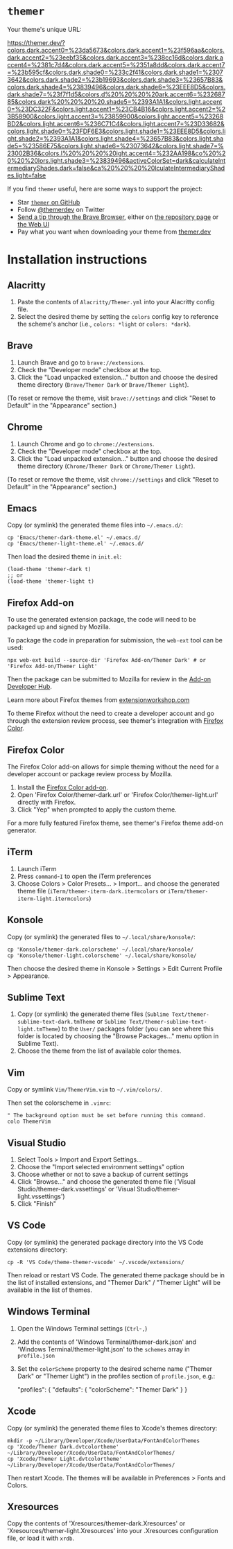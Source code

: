 # `themer`

Your theme's unique URL:

https://themer.dev/?colors.dark.accent0=%23da5673&colors.dark.accent1=%23f596aa&colors.dark.accent2=%23eebf35&colors.dark.accent3=%238cc16d&colors.dark.accent4=%2381c7d4&colors.dark.accent5=%2351a8dd&colors.dark.accent7=%23b595cf&colors.dark.shade0=%233c2f41&colors.dark.shade1=%23073642&colors.dark.shade2=%23b19693&colors.dark.shade3=%23657B83&colors.dark.shade4=%23839496&colors.dark.shade6=%23EEE8D5&colors.dark.shade7=%23f7f1d5&colors.d%20%20%20%20ark.accent6=%23268785&colors.dark%20%20%20%20.shade5=%2393A1A1&colors.light.accent0=%23DC322F&colors.light.accent1=%23CB4B16&colors.light.accent2=%23B58900&colors.light.accent3=%23859900&colors.light.accent5=%23268BD2&colors.light.accent6=%236C71C4&colors.light.accent7=%23D33682&colors.light.shade0=%23FDF6E3&colors.light.shade1=%23EEE8D5&colors.light.shade2=%2393A1A1&colors.light.shade4=%23657B83&colors.light.shade5=%23586E75&colors.light.shade6=%23073642&colors.light.shade7=%23002B36&colors.l%20%20%20%20ight.accent4=%232AA198&co%20%20%20%20lors.light.shade3=%23839496&activeColorSet=dark&calculateIntermediaryShades.dark=false&ca%20%20%20%20lculateIntermediaryShades.light=false

If you find `themer` useful, here are some ways to support the project:

* Star [`themer` on GitHub](https://github.com/mjswensen/themer)
* Follow [@themerdev](https://twitter.com/themerdev) on Twitter
* [Send a tip through the Brave Browser](https://brave.com/the537), either on [the repository page](https://github.com/mjswensen/themer) or [the Web UI](https://themer.dev)
* Pay what you want when downloading your theme from [themer.dev](https://themer.dev)

# Installation instructions

## Alacritty

1. Paste the contents of `Alacritty/Themer.yml` into your Alacritty config file.
2. Select the desired theme by setting the `colors` config key to reference the scheme's anchor (i.e., `colors: *light` or `colors: *dark`).

## Brave

1. Launch Brave and go to `brave://extensions`.
2. Check the "Developer mode" checkbox at the top.
3. Click the "Load unpacked extension..." button and choose the desired theme directory (`Brave/Themer Dark` or `Brave/Themer Light`).

(To reset or remove the theme, visit `brave://settings` and click "Reset to Default" in the "Appearance" section.)

## Chrome

1. Launch Chrome and go to `chrome://extensions`.
2. Check the "Developer mode" checkbox at the top.
3. Click the "Load unpacked extension..." button and choose the desired theme directory (`Chrome/Themer Dark` or `Chrome/Themer Light`).

(To reset or remove the theme, visit `chrome://settings` and click "Reset to Default" in the "Appearance" section.)

## Emacs

Copy (or symlink) the generated theme files into `~/.emacs.d/`:

    cp 'Emacs/themer-dark-theme.el' ~/.emacs.d/
    cp 'Emacs/themer-light-theme.el' ~/.emacs.d/

Then load the desired theme in `init.el`:

    (load-theme 'themer-dark t)
    ;; or
    (load-theme 'themer-light t)

## Firefox Add-on

To use the generated extension package, the code will need to be packaged up and signed by Mozilla.

To package the code in preparation for submission, the `web-ext` tool can be used:

    npx web-ext build --source-dir 'Firefox Add-on/Themer Dark' # or 'Firefox Add-on/Themer Light'

Then the package can be submitted to Mozilla for review in the [Add-on Developer Hub](https://addons.mozilla.org/en-US/developers/addon/submit/distribution).

Learn more about Firefox themes from [extensionworkshop.com](https://extensionworkshop.com/documentation/themes/)

To theme Firefox without the need to create a developer account and go through the extension review process, see themer's integration with [Firefox Color](https://color.firefox.com).

## Firefox Color

The Firefox Color add-on allows for simple theming without the need for a developer account or package review process by Mozilla.

1. Install the [Firefox Color add-on](https://addons.mozilla.org/en-US/firefox/addon/firefox-color/).
2. Open 'Firefox Color/themer-dark.url' or 'Firefox Color/themer-light.url' directly with Firefox.
3. Click "Yep" when prompted to apply the custom theme.

For a more fully featured Firefox theme, see themer's Firefox theme add-on generator.

## iTerm

1. Launch iTerm
2. Press `command`-`I` to open the iTerm preferences
3. Choose Colors > Color Presets... > Import... and choose the generated theme file (`iTerm/themer-iterm-dark.itermcolors` or `iTerm/themer-iterm-light.itermcolors`)

## Konsole

Copy (or symlink) the generated files to `~/.local/share/konsole/`:

    cp 'Konsole/themer-dark.colorscheme' ~/.local/share/konsole/
    cp 'Konsole/themer-light.colorscheme' ~/.local/share/konsole/

Then choose the desired theme in Konsole > Settings > Edit Current Profile > Appearance.

## Sublime Text

1. Copy (or symlink) the generated theme files (`Sublime Text/themer-sublime-text-dark.tmTheme` or `Sublime Text/themer-sublime-text-light.tmTheme`) to the `User/` packages folder (you can see where this folder is located by choosing the "Browse Packages..." menu option in Sublime Text).
2. Choose the theme from the list of available color themes.

## Vim

Copy or symlink `Vim/ThemerVim.vim` to `~/.vim/colors/`.

Then set the colorscheme in `.vimrc`:

    " The background option must be set before running this command.
    colo ThemerVim

## Visual Studio

1. Select Tools > Import and Export Settings...
2. Choose the "Import selected environment settings" option
3. Choose whether or not to save a backup of current settings
4. Click "Browse..." and choose the generated theme file ('Visual Studio/themer-dark.vssettings' or 'Visual Studio/themer-light.vssettings')
5. Click "Finish"

## VS Code

Copy (or symlink) the generated package directory into the VS Code extensions directory:

    cp -R 'VS Code/theme-themer-vscode' ~/.vscode/extensions/

Then reload or restart VS Code. The generated theme package should be in the list of installed extensions, and "Themer Dark" / "Themer Light" will be available in the list of themes.

## Windows Terminal

1. Open the Windows Terminal settings (`Ctrl`-`,`)
2. Add the contents of 'Windows Terminal/themer-dark.json' and 'Windows Terminal/themer-light.json' to the `schemes` array in `profile.json`
3. Set the `colorScheme` property to the desired scheme name ("Themer Dark" or "Themer Light") in the profiles section of `profile.json`, e.g.:

    "profiles": {
      "defaults": {
        "colorScheme": "Themer Dark"
      }
    }

## Xcode

Copy (or symlink) the generated theme files to Xcode's themes directory:

    mkdir -p ~/Library/Developer/Xcode/UserData/FontAndColorThemes
    cp 'Xcode/Themer Dark.dvtcolortheme' ~/Library/Developer/Xcode/UserData/FontAndColorThemes/
    cp 'Xcode/Themer Light.dvtcolortheme' ~/Library/Developer/Xcode/UserData/FontAndColorThemes/

Then restart Xcode. The themes will be available in Preferences > Fonts and Colors.

## Xresources

Copy the contents of 'Xresources/themer-dark.Xresources' or 'Xresources/themer-light.Xresources' into your .Xresources configuration file, or load it with `xrdb`.